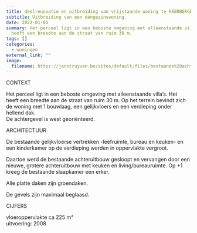 ```yaml
---
title: deelrenovatie en uitbreiding van vrijstaande woning te KEERBERGEN
subtitle: Uitbreiding van een ééngezinswoning.
date: 2022-01-01
summary: Het perceel ligt in een beboste omgeving met alleenstaande villa’s. Het
  heeft een breedte aan de straat van ruim 30 m.
tags: []
categories:
  - woningen
external_link: ""
image:
  filename: https://janstruyven.be/sites/default/files/bestaande%20achtergevel_3.jpg
---
```

CONTEXT

Het perceel ligt in een beboste omgeving met alleenstaande villa’s. Het heeft een breedte aan de straat van ruim 30 m. Op het terrein bevindt zich de woning met 1 bouwlaag, een gelijkvloers en een verdieping onder hellend dak.\
De achtergevel is west georiënteerd.

ARCHITECTUUR

De bestaande gelijkvloerse vertrekken -leefruimte, bureau en keuken- en een kinderkamer op de verdieping werden in oppervlakte vergroot.

Daartoe werd de bestaande achteruitbouw gesloopt en vervangen door een nieuwe, grotere achteruitbouw met keuken en living/bureauruimte. Op +1 kreeg de bestaande slaapkamer een erker.

Alle platte daken zijn groendaken.

De gevels zijn maximaal beglaasd.

CIJFERS

vloeroppervlakte ca 225 m²\
uitvoering: 2008